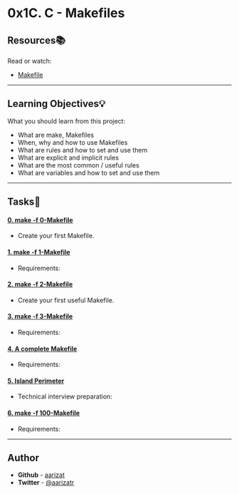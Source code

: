 # 0x1C. C - Makefiles

## Resources:books:
Read or watch:
* [Makefile](https://intranet.hbtn.io/rltoken/E3lCL-6xT3Qt_K38Tk4s_g)

---
## Learning Objectives:bulb:
What you should learn from this project:

* What are make, Makefiles
* When, why and how to use Makefiles
* What are rules and how to set and use them
* What are explicit and implicit rules
* What are the most common / useful rules
* What are variables and how to set and use them

---

## Tasks:pencil:

#### [0. make -f 0-Makefile](./0-Makefile)
* Create your first Makefile.


#### [1. make -f 1-Makefile](./1-Makefile)
* Requirements:


#### [2. make -f 2-Makefile](./2-Makefile)
* Create your first useful Makefile.


#### [3. make -f 3-Makefile](./3-Makefile)
* Requirements:


#### [4. A complete Makefile](./4-Makefile)
* Requirements:


#### [5. Island Perimeter](./5-island_perimeter.py)
* Technical interview preparation: 


#### [6. make -f 100-Makefile](./100-Makefile)
* Requirements:

---

## Author
* **Github** - [aarizat](https://github.com/aarizat)
* **Twitter** - [@aarizatr](https://twitter.com/aarizatr)